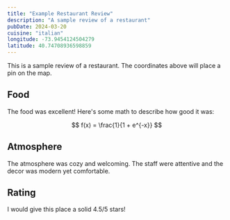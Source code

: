 ```yaml
---
title: "Example Restaurant Review"
description: "A sample review of a restaurant"
pubDate: 2024-03-20
cuisine: "italian"
longitude: -73.9454124504279
latitude: 40.74708936598859
---
```

This is a sample review of a restaurant. The coordinates above will place a pin on the map.

## Food

The food was excellent! Here's some math to describe how good it was:

$$
f(x) = \frac{1}{1 + e^{-x}}
$$

## Atmosphere

The atmosphere was cozy and welcoming. The staff were attentive and the decor was modern yet comfortable.

## Rating

I would give this place a solid 4.5/5 stars! 